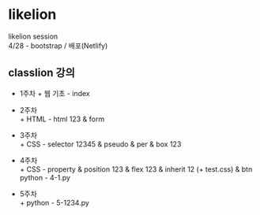 # likelion

likelion session  
4/28 - bootstrap / 배포(Netlify)

classlion 강의 
------------ 
+ 1주차 
       + 웹 기초 - index  

+ 2주차  
       + HTML - html 123 & form  

+ 3주차  
       + CSS - selector 12345 & pseudo & per & box 123  
+ 4주차   
       + CSS - property & position 123 & flex 123 & inherit 12 (+ test.css) & btn  
       python - 4-1.py  
+ 5주차  
       + python - 5-1234.py
